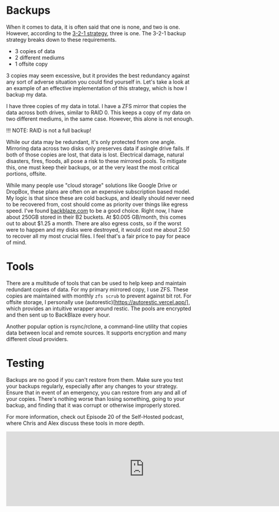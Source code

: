 # Backups

When it comes to data, it is often said that one is none, and two is one. However, according to the [3-2-1 strategy](https://www.seagate.com/blog/what-is-a-3-2-1-backup-strategy/), three is one. The 3-2-1 backup strategy breaks down to these requirements.


- 3 copies of data 
- 2 different mediums
- 1 offsite copy

3 copies may seem excessive, but it provides the best redundancy against any sort of adverse situation you could find yourself in. Let's take a look at an example of an effective implementation of this strategy, which is how I backup my data.

I have three copies of my data in total. I have a ZFS mirror that copies the data across both drives, similar to RAID 0. This keeps a copy of my data on two different mediums, in the same case. However, this alone is not enough.

!!! NOTE: RAID is not a full backup!

While our data may be redundant, it's only protected from one angle. Mirroring data across two disks only preserves data if asingle drive fails. If both of those copies are lost, that data is lost. Electrical damage, natural disasters, fires, floods, all pose a risk to these mirrored pools. To mitigate this, one must keep their backups, or at the very least the most critical portions, offsite.

While many people use "cloud storage" solutions like Google Drive or DropBox, these plans are often on an expensive subscription based model. My logic is that since these are cold backups, and ideally should never need to be recovered from, cost should come as priority over things like egress speed. I've found [backblaze.com](backblaze.com) to be a good choice. Right now, I have about 250GB stored in their B2 buckets. At $0.005 GB/month, this comes out to about $1.25 a month. There are also egress costs, so if the worst were to happen and my disks were destroyed, it would cost me about 2.50 to recover all my most crucial files. I feel that's a fair price to pay for peace of mind.

# Tools

There are a multitude of tools that can be used to help keep and maintain redundant copies of data. For my primary mirrored copy, I use ZFS. These copies are maintained with monthly ``zfs scrub`` to prevent against bit rot. For offsite storage, I personally use (autorestic)[https://autorestic.vercel.app/], which provides an intuitive wrapper around restic. The pools are encrypted and then sent up to BackBlaze every hour.

Another popular option is rsync/rclone, a command-line utility that copies data between local and remote sources. It supports encryption and many different cloud providers.  

# Testing

Backups are no good if you can't restore from them. Make sure you test your backups regularly, especially after any changes to your strategy. Ensure that in event of an emergency, you can restore from any and all of your copies. There's nothing worse than losing something, going to your backup, and finding that it was corrupt or otherwise improperly stored.

For more information, check out Episode 20 of the Self-Hosted podcast, where Chris and Alex discuss these tools in more depth.

<iframe src="https://player.fireside.fm/v2/dUlrHQih+pywvrsnF?theme=dark" width="740" height="200" frameborder="0" scrolling="no"></iframe> 


